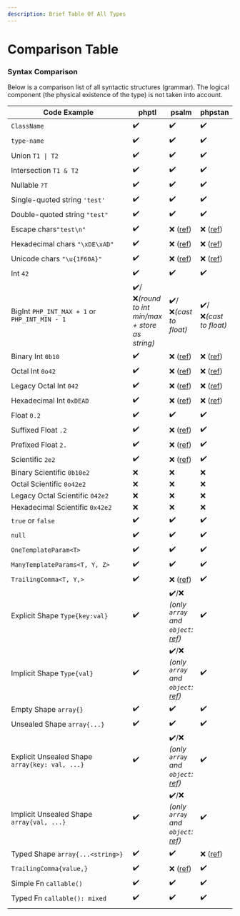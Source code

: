 ```yaml
---
description: Brief Table Of All Types
---
```


# Comparison Table

### Syntax Comparison

Below is a comparison list of all syntactic structures (grammar). The logical component (the physical existence of the type) is not taken into account.

<table><thead><tr><th width="340">Code Example</th><th>phptl</th><th>psalm</th><th>phpstan</th></tr></thead><tbody><tr><td><code>ClassName</code></td><td>✔️</td><td>✔️</td><td>✔️</td></tr><tr><td><code>type-name</code></td><td>✔️</td><td>✔️</td><td>✔️</td></tr><tr><td>Union <code>T1 | T2</code></td><td>✔️</td><td>✔️</td><td>✔️</td></tr><tr><td>Intersection <code>T1 &#x26; T2</code></td><td>✔️</td><td>✔️</td><td>✔️</td></tr><tr><td>Nullable <code>?T</code></td><td>✔️</td><td>✔️</td><td>✔️</td></tr><tr><td>Single-quoted string <code>'test'</code></td><td>✔️</td><td>✔️</td><td>✔️</td></tr><tr><td>Double-quoted string <code>"test"</code></td><td>✔️</td><td>✔️</td><td>✔️</td></tr><tr><td>Escape chars<code>"test\n"</code></td><td>✔️</td><td>❌ (<a href="https://psalm.dev/r/a4763e39ea">ref</a>)</td><td>❌ (<a href="https://phpstan.org/r/ef392d41-f4e5-474c-8426-4ecdc583080a">ref</a>)</td></tr><tr><td>Hexadecimal chars <code>"\xDE\xAD"</code></td><td>✔️</td><td>❌ (<a href="https://psalm.dev/r/ce7cdf12ba">ref</a>)</td><td>❌ (<a href="https://phpstan.org/r/06c7f670-4db4-433b-b181-d3c8b7219980">ref</a>)</td></tr><tr><td>Unicode chars <code>"\u{1F60A}"</code></td><td>✔️</td><td>❌ (<a href="https://psalm.dev/r/73412b8746">ref</a>)</td><td>❌ (<a href="https://phpstan.org/r/ebfdf3b6-e8e2-413d-adc5-a56ddd564bab">ref</a>)</td></tr><tr><td>Int <code>42</code></td><td>✔️</td><td>✔️</td><td>✔️</td></tr><tr><td>BigInt <code>PHP_INT_MAX + 1</code> or <code>PHP_INT_MIN - 1</code></td><td>✔️/❌<em>(round to int min/max + store as string)</em></td><td>✔️/❌<em>(cast to float)</em></td><td>✔️/❌<em>(cast to float)</em></td></tr><tr><td>Binary Int <code>0b10</code></td><td>✔️</td><td>❌ (<a href="https://psalm.dev/r/75794af443">ref</a>)</td><td>❌ (<a href="https://phpstan.org/r/79283030-f55e-4eb1-8b6b-2bdbc4083d30">ref</a>)</td></tr><tr><td>Octal Int <code>0o42</code></td><td>✔️</td><td>❌ (<a href="https://psalm.dev/r/8552461d46">ref</a>)</td><td>❌ (<a href="https://phpstan.org/r/362869d4-5b65-441c-8708-f9f32993b560">ref</a>)</td></tr><tr><td>Legacy Octal Int <code>042</code></td><td>✔️</td><td>❌ (<a href="https://psalm.dev/r/e4ab56c714">ref</a>)</td><td>❌ (<a href="https://phpstan.org/r/20f18b17-94c8-403c-8ad7-14058eb8a0ef">ref</a>)</td></tr><tr><td>Hexadecimal Int <code>0xDEAD</code></td><td>✔️</td><td>❌ (<a href="https://psalm.dev/r/60176a85f4">ref</a>)</td><td>❌ (<a href="https://phpstan.org/r/f9fcaaa6-384e-4d58-b38c-8a51f091abf8">ref</a>)</td></tr><tr><td>Float <code>0.2</code></td><td>✔️</td><td>✔️</td><td>✔️</td></tr><tr><td>Suffixed Float <code>.2</code></td><td>✔️</td><td>❌ (<a href="https://psalm.dev/r/816ae7db23">ref</a>)</td><td>✔️</td></tr><tr><td>Prefixed Float <code>2.</code></td><td>✔️</td><td>❌ (<a href="https://psalm.dev/r/053808f77b">ref</a>)</td><td>✔️</td></tr><tr><td>Scientific <code>2e2</code></td><td>✔️</td><td>❌ (<a href="https://psalm.dev/r/fbd87ab0b6">ref</a>)</td><td>✔️</td></tr><tr><td>Binary Scientific <code>0b10e2</code></td><td>❌</td><td>❌</td><td>❌</td></tr><tr><td>Octal Scientific <code>0o42e2</code></td><td>❌</td><td>❌</td><td>❌</td></tr><tr><td>Legacy Octal Scientific <code>042e2</code></td><td>❌</td><td>❌</td><td>❌</td></tr><tr><td>Hexadecimal Scientific <code>0x42e2</code></td><td>❌</td><td>❌</td><td>❌</td></tr><tr><td><code>true</code> or <code>false</code></td><td>✔️</td><td>✔️</td><td>✔️</td></tr><tr><td><code>null</code></td><td>✔️</td><td>✔️</td><td>✔️</td></tr><tr><td><code>OneTemplateParam&#x3C;T></code></td><td>✔️</td><td>✔️</td><td>✔️</td></tr><tr><td><code>ManyTemplateParams&#x3C;T, Y, Z></code></td><td>✔️</td><td>✔️</td><td>✔️</td></tr><tr><td><code>TrailingComma&#x3C;T, Y,></code></td><td>✔️</td><td>❌ (<a href="https://psalm.dev/r/866c32c49d">ref</a>)</td><td>✔️</td></tr><tr><td>Explicit Shape <code>Type{key:val}</code></td><td>✔️</td><td>✔️/❌ <em>(only <code>array</code> and <code>object</code>:</em> <a href="https://psalm.dev/r/4ec6feecc1"><em>ref</em></a><em>)</em></td><td>✔️</td></tr><tr><td>Implicit Shape <code>Type{val}</code></td><td>✔️</td><td>✔️/❌ <em>(only <code>array</code> and <code>object</code>:</em> <a href="https://psalm.dev/r/932713f109"><em>ref</em></a><em>)</em></td><td>✔️</td></tr><tr><td>Empty Shape <code>array{}</code></td><td>✔️</td><td>✔️</td><td>✔️</td></tr><tr><td>Unsealed Shape <code>array{...}</code></td><td>✔️</td><td>✔️</td><td>✔️</td></tr><tr><td>Explicit Unsealed Shape <code>array{key: val, ...}</code></td><td>✔️</td><td>✔️/❌ <em>(only <code>array</code> and <code>object</code>:</em> <a href="https://psalm.dev/r/00688c401a"><em>ref</em></a><em>)</em></td><td>✔️</td></tr><tr><td>Implicit Unsealed Shape <code>array{val, ...}</code></td><td>✔️</td><td>✔️/❌ <em>(only <code>array</code> and <code>object</code>:</em> <a href="https://psalm.dev/r/d346e9704b"><em>ref</em></a><em>)</em></td><td>✔️</td></tr><tr><td>Typed Shape <code>array{...&#x3C;string>}</code></td><td>✔️</td><td>✔️</td><td>❌ (<a href="https://phpstan.org/r/401619e4-36a2-4c30-94eb-16c40a62c7ad">ref</a>)</td></tr><tr><td><code>TrailingComma{value,}</code></td><td>✔️</td><td>❌ (<a href="https://psalm.dev/r/d63771c22a">ref</a>)</td><td>✔️</td></tr><tr><td>Simple Fn <code>callable()</code></td><td>✔️</td><td>✔️</td><td>✔️</td></tr><tr><td>Typed Fn <code>callable(): mixed</code></td><td>✔️</td><td>✔️</td><td>✔️</td></tr><tr><td></td><td></td><td></td><td></td></tr></tbody></table>

